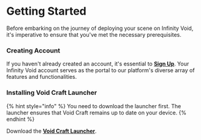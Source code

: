 # Getting Started

Before embarking on the journey of deploying your scene on Infinity Void, it's imperative to ensure that you've met the necessary prerequisites.

### Creating Account  <a href="#install-inworld-to-the-project" id="install-inworld-to-the-project"></a>

If you haven't already created an account, it's essential to [**Sign Up**](https://dashboard.infinityvoid.io/). Your Infinity Void account serves as the portal to our platform's diverse array of features and functionalities.

### Installing Void Craft Launcher[​](https://docs.inworld.ai/docs/tutorial-integrations/unreal-engine/getting-started/#installing-visual-studio) <a href="#installing-visual-studio" id="installing-visual-studio"></a>

{% hint style="info" %}
You need to download the launcher first. The launcher ensures that Void Craft remains up to date on your device.
{% endhint %}

Download the [**Void Craft Launcher**](https://www.voidcraft.infinityvoid.io/).

